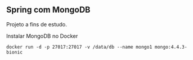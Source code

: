 ## Spring com MongoDB

Projeto a fins de estudo.

Instalar MongoDB no Docker
 
```
docker run -d -p 27017:27017 -v /data/db --name mongo1 mongo:4.4.3-bionic
```
